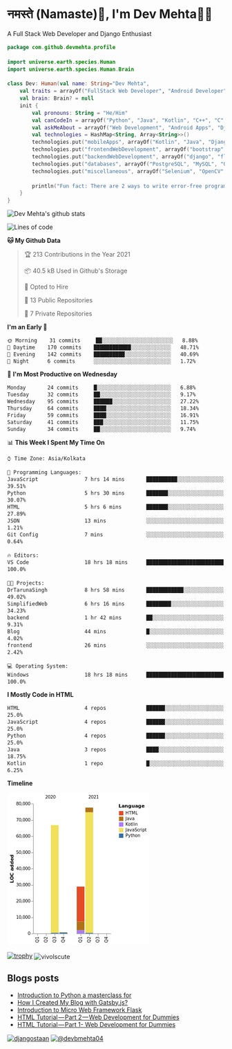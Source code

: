# नमस्ते (Namaste):pray:, I'm Dev Mehta:man_technologist:
A Full Stack Web Developer and Django Enthusiast

```kotlin
package com.github.devmehta.profile

import universe.earth.species.Human
import universe.earth.species.Human.Brain

class Dev: Human(val name: String="Dev Mehta",
    val traits = arrayOf("FullStack Web Developer", "Android Developer")){
    val brain: Brain? = null
    init {
        val pronouns: String = "He/Him"
        val canCodeIn = arrayOf("Python", "Java", "Kotlin", "C++", "C", "JavaScript")
        val askMeAbout = arrayOf("Web Development", "Android Apps", "Django")
        val technologies = HashMap<String, Array<String>>()
        technologies.put("mobileApps", arrayOf("Kotlin", "Java", "Django APIs"))
        technologies.put("frontendWebDevelopment", arrayOf("bootstrap", "vuesax"))
        technologies.put("backendWebDevelopment", arrayOf("django", "flask"))
        technologies.put("databases", arrayOf("PostgreSQL", "MySQL", "Oracle", "SQLite3"))
        technologies.put("miscellaneous", arrayOf("Selenium", "OpenCV", "Figma", "Adobe XD", "Canva"))

        println("Fun fact: There are 2 ways to write error-free programs, only the 3rd one works")
    }
}
```
![Dev Mehta's github stats](https://github-readme-stats.vercel.app/api?username=Dev-Mehta&count_private=true&show_icons=true&theme=nightowl)

<!--START_SECTION:waka-->
![Lines of code](https://img.shields.io/badge/From%20Hello%20World%20I%27ve%20Written-174080%20lines%20of%20code-blue)

**🐱 My Github Data** 

> 🏆 213 Contributions in the Year 2021
 > 
> 📦 40.5 kB Used in Github's Storage 
 > 
> 💼 Opted to Hire
 > 
> 📜 13 Public Repositories 
 > 
> 🔑 7 Private Repositories  
 > 
**I'm an Early 🐤** 

```text
🌞 Morning    31 commits     ██░░░░░░░░░░░░░░░░░░░░░░░   8.88% 
🌆 Daytime    170 commits    ████████████░░░░░░░░░░░░░   48.71% 
🌃 Evening    142 commits    ██████████░░░░░░░░░░░░░░░   40.69% 
🌙 Night      6 commits      ░░░░░░░░░░░░░░░░░░░░░░░░░   1.72%

```
📅 **I'm Most Productive on Wednesday** 

```text
Monday       24 commits     █░░░░░░░░░░░░░░░░░░░░░░░░   6.88% 
Tuesday      32 commits     ██░░░░░░░░░░░░░░░░░░░░░░░   9.17% 
Wednesday    95 commits     ██████░░░░░░░░░░░░░░░░░░░   27.22% 
Thursday     64 commits     ████░░░░░░░░░░░░░░░░░░░░░   18.34% 
Friday       59 commits     ████░░░░░░░░░░░░░░░░░░░░░   16.91% 
Saturday     41 commits     ███░░░░░░░░░░░░░░░░░░░░░░   11.75% 
Sunday       34 commits     ██░░░░░░░░░░░░░░░░░░░░░░░   9.74%

```


📊 **This Week I Spent My Time On** 

```text
⌚︎ Time Zone: Asia/Kolkata

💬 Programming Languages: 
JavaScript               7 hrs 14 mins       ██████████░░░░░░░░░░░░░░░   39.51% 
Python                   5 hrs 30 mins       ███████░░░░░░░░░░░░░░░░░░   30.07% 
HTML                     5 hrs 6 mins        ███████░░░░░░░░░░░░░░░░░░   27.89% 
JSON                     13 mins             ░░░░░░░░░░░░░░░░░░░░░░░░░   1.21% 
Git Config               7 mins              ░░░░░░░░░░░░░░░░░░░░░░░░░   0.64%

🔥 Editors: 
VS Code                  18 hrs 18 mins      █████████████████████████   100.0%

🐱‍💻 Projects: 
DrTarunaSingh            8 hrs 58 mins       ████████████░░░░░░░░░░░░░   49.02% 
SimplifiedWeb            6 hrs 16 mins       ████████░░░░░░░░░░░░░░░░░   34.23% 
backend                  1 hr 42 mins        ██░░░░░░░░░░░░░░░░░░░░░░░   9.31% 
Blog                     44 mins             █░░░░░░░░░░░░░░░░░░░░░░░░   4.02% 
frontend                 26 mins             ░░░░░░░░░░░░░░░░░░░░░░░░░   2.42%

💻 Operating System: 
Windows                  18 hrs 18 mins      █████████████████████████   100.0%

```

**I Mostly Code in HTML** 

```text
HTML                     4 repos             ██████░░░░░░░░░░░░░░░░░░░   25.0% 
JavaScript               4 repos             ██████░░░░░░░░░░░░░░░░░░░   25.0% 
Python                   4 repos             ██████░░░░░░░░░░░░░░░░░░░   25.0% 
Java                     3 repos             ████░░░░░░░░░░░░░░░░░░░░░   18.75% 
Kotlin                   1 repo              █░░░░░░░░░░░░░░░░░░░░░░░░   6.25%

```


**Timeline**

![Chart not found](https://raw.githubusercontent.com/Dev-Mehta/Dev-Mehta/master/charts/bar_graph.png) 


<!--END_SECTION:waka-->
[![trophy](https://github-profile-trophy.vercel.app/?username=Dev-Mehta)](https://github.com/ryo-ma/github-profile-trophy)
<img align="center" src="https://github-readme-streak-stats.herokuapp.com/?user=Dev-Mehta&" alt="vivolscute" />
## Blogs posts<!-- BLOG-POST-LIST:START -->
- [Introduction to Python a masterclass for](https://devbmehta04.medium.com/introduction-to-python-a-masterclass-for-83db7441659b?source=rss-63ef94603e35------2)
- [How I Created My Blog with Gatsby.js?](https://medium.com/dev-mehta/how-i-created-my-blog-with-gatsby-js-53ae96cfa821?source=rss-63ef94603e35------2)
- [Introduction to Micro Web Framework Flask](https://medium.com/dev-mehta/introduction-to-micro-web-framework-flask-b5ec38cc2e6e?source=rss-63ef94603e35------2)
- [HTML Tutorial — Part 2 — Web Development for Dummies](https://medium.com/dev-mehta/html-tutorial-part-2-web-development-for-dummies-2ec88106831a?source=rss-63ef94603e35------2)
- [HTML Tutorial — Part 1- Web Development for Dummies](https://medium.com/dev-mehta/html-tutorial-part-1-web-development-for-dummies-f8aa5abd80de?source=rss-63ef94603e35------2)
<!-- BLOG-POST-LIST:END -->
<a href="https://instagram.com/djangostaan" target="blank"><img align="center" src="https://cdn.jsdelivr.net/npm/simple-icons@3.0.1/icons/instagram.svg" alt="djangostaan" height="30" width="30" /></a>
<a href="https://medium.com/@devbmehta04" target="blank"><img align="center" src="https://cdn.jsdelivr.net/npm/simple-icons@3.0.1/icons/medium.svg" alt="@devbmehta04" height="30" width="30" /></a>
